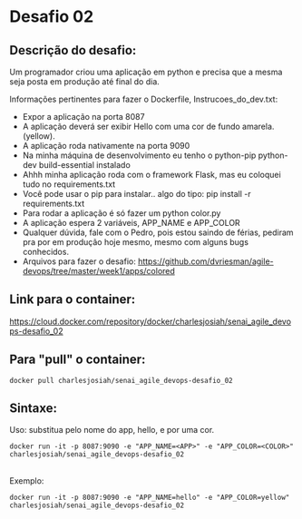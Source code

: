 # Desafio 02

## Descrição do desafio: 
Um programador criou uma aplicação em python e precisa que a mesma seja posta em produção até final do dia.

Informações pertinentes para fazer o Dockerfile, Instrucoes_do_dev.txt:

* Expor a aplicação na porta 8087
* A aplicação deverá ser exibir Hello com uma cor de fundo amarela. (yellow).
* A aplicação roda nativamente na porta 9090
* Na minha máquina de desenvolvimento eu tenho o python-pip python-dev build-essential instalado
* Ahhh minha aplicação roda com o framework Flask, mas eu coloquei tudo no requirements.txt
* Você pode usar o pip para instalar.. algo do tipo: pip install -r requirements.txt
* Para rodar a aplicação é só fazer um python color.py
* A aplicação espera 2 variáveis, APP_NAME e APP_COLOR
* Qualquer dúvida, fale com o Pedro, pois estou saindo de férias, pediram pra por em produção hoje mesmo, mesmo com alguns bugs conhecidos.
* Arquivos para fazer o desafio: https://github.com/dvriesman/agile-devops/tree/master/week1/apps/colored

## Link para o container:
https://cloud.docker.com/repository/docker/charlesjosiah/senai_agile_devops-desafio_02

## Para "pull" o container:
````
docker pull charlesjosiah/senai_agile_devops-desafio_02
````

## Sintaxe:
Uso: substitua <APP> pelo nome do app, hello, e <COLOR> por uma cor.
````
docker run -it -p 8087:9090 -e "APP_NAME=<APP>" -e "APP_COLOR=<COLOR>"  charlesjosiah/senai_agile_devops-desafio_02
````
<br>Exemplo:<br>
````
docker run -it -p 8087:9090 -e "APP_NAME=hello" -e "APP_COLOR=yellow"  charlesjosiah/senai_agile_devops-desafio_02
````
